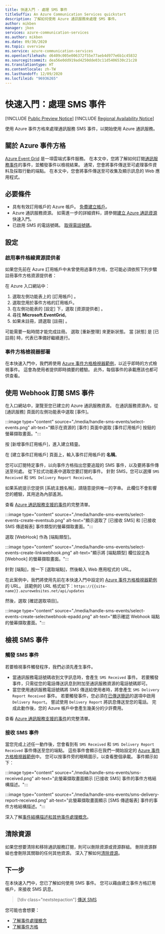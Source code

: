 ```yaml
---
title: 快速入門 - 處理 SMS 事件
titleSuffix: An Azure Communication Services quickstart
description: 了解如何使用 Azure 通訊服務來處理 SMS 事件。
author: mikben
manager: jken
services: azure-communication-services
ms.author: mikben
ms.date: 09/30/2020
ms.topic: overview
ms.service: azure-communication-services
ms.openlocfilehash: d6409c005e006372f55e77aeb4d977e6b1c45832
ms.sourcegitcommit: dea56e0dd919ad4250dde03c11d5406530c21c28
ms.translationtype: HT
ms.contentlocale: zh-TW
ms.lasthandoff: 12/09/2020
ms.locfileid: "96936265"
---
```

# <a name="quickstart-handle-sms-events"></a>快速入門：處理 SMS 事件

[!INCLUDE [Public Preview Notice](../../includes/public-preview-include.md)]
[!INCLUDE [Regional Availability Notice](../../includes/regional-availability-include.md)]

使用 Azure 事件方格來處理通訊服務 SMS 事件，以開始使用 Azure 通訊服務。 

## <a name="about-azure-event-grid"></a>關於 Azure 事件方格

[Azure Event Grid](../../../event-grid/overview.md) 是一項雲端式事件服務。 在本文中，您將了解如何訂閱[通訊服務事件](../../concepts/event-handling.md)的事件，並觸發事件以檢視結果。 通常，您會將事件傳送至可處理事件資料及採取行動的端點。 在本文中，您會將事件傳送至可收集及顯示訊息的 Web 應用程式。

## <a name="prerequisites"></a>必要條件
- 具有有效訂用帳戶的 Azure 帳戶。 [免費建立帳戶](https://azure.microsoft.com/free/?WT.mc_id=A261C142F)。 
- Azure 通訊服務資源。 如需進一步的詳細資料，請參閱[建立 Azure 通訊資源](../create-communication-resource.md)快速入門。
- 已啟用 SMS 的電話號碼。 [取得電話號碼](./get-phone-number.md)。

## <a name="setting-up"></a>設定

### <a name="enable-event-grid-resource-provider"></a>啟用事件格線資源提供者

如果您先前在 Azure 訂用帳戶中未曾使用過事件方格，您可能必須依照下列步驟註冊事件方格資源提供者：

在 Azure 入口網站中：

1. 選取左側功能表上的 [訂用帳戶]  。
2. 選取您用於事件方格的訂用帳戶。
3. 在左側功能表的 [設定]  下，選取 [資源提供者]  。
4. 尋找 **Microsoft.EventGrid**。
5. 如果未註冊，請選取 [註冊]  。 

可能需要一點時間才能完成註冊。 選取 [重新整理]  來更新狀態。 當 [狀態]  是 [已註冊]  時，代表已準備好繼續進行。

### <a name="event-grid-viewer-deployment"></a>事件方格檢視器部署

在本快速入門中，我們將使用 [Azure 事件方格檢視器範例](/samples/azure-samples/azure-event-grid-viewer/azure-event-grid-viewer/)，以近乎即時的方式檢視事件。 這會為使用者提供即時摘要的體驗。 此外，每個事件的承載應該也都可供查看。  

## <a name="subscribe-to-the-sms-events-using-web-hooks"></a>使用 Webhook 訂閱 SMS 事件

在入口網站中，瀏覽至您已建立的 Azure 通訊服務資源。 在通訊服務資源內，從 [通訊服務] 頁面的左側功能表中選取 [事件]。

:::image type="content" source="./media/handle-sms-events/select-events.png" alt-text="顯示在資源的 [事件] 頁面中選取 [事件訂用帳戶] 按鈕的螢幕擷取畫面。":::

按 [新增事件訂用帳戶]，進入建立精靈。

在 [建立事件訂用帳戶] 頁面上，輸入事件訂用帳戶的 **名稱**。

您可以訂閱特定事件，以向事件方格指出您要追蹤的 SMS 事件，以及要將事件傳送至何處。 從下拉式功能表中選取您要訂閱的事件。 針對 SMS，您可以選擇 `SMS Received` 和 `SMS Delivery Report Received`。 

如果系統提示您提供 [系統主題名稱]，請隨意提供唯一的字串。 此欄位不會影響您的體驗，其用途為內部遙測。

查看 [Azure 通訊服務支援的事件](../../concepts/event-handling.md)的完整清單。

:::image type="content" source="./media/handle-sms-events/select-events-create-eventsub.png" alt-text="顯示選取了 [已接收 SMS] 和 [已接收 SMS 傳遞報表] 事件類型的螢幕擷取畫面。":::

選取 [WebHook] 作為 [端點類型]。 

:::image type="content" source="./media/handle-sms-events/select-events-create-linkwebhook.png" alt-text="顯示將 [端點類型] 欄位設定為 [Webhook] 的螢幕擷取畫面。":::

針對 [端點]，按一下 [選取端點]，然後輸入 Web 應用程式的 URL。

在此案例中，我們將使用先前在本快速入門中設定的 [Azure 事件方格檢視器範例](/samples/azure-samples/azure-event-grid-viewer/azure-event-grid-viewer/)的 URL。 該範例的 URL 格式如下：`https://{{site-name}}.azurewebsites.net/api/updates`

然後，選取 [確認選取項目]。

:::image type="content" source="./media/handle-sms-events/select-events-create-selectwebhook-epadd.png" alt-text="顯示確認 Webhook 端點的螢幕擷取畫面。":::

## <a name="viewing-sms-events"></a>檢視 SMS 事件

### <a name="triggering-sms-events"></a>觸發 SMS 事件

若要檢視事件觸發程序，我們必須先產生事件。

- 當通訊服務電話號碼收到文字訊息時，會產生 `SMS Received` 事件。 若要觸發事件，只需從您的電話傳送訊息到附加至通訊服務資源的電話號碼即可。
- 當您使用通訊服務電話號碼將 SMS 傳送給使用者時，將會產生 `SMS Delivery Report Received` 事件。 若要觸發事件，您必須在[已傳送簡訊](../telephony-sms/send.md)的選項中啟用 `Delivery Report`。 嘗試使用 `Delivery Report` 將訊息傳送至您的電話。 完成此動作後，您的 Azure 帳戶中會產生幾美分的少許費用。

查看 [Azure 通訊服務支援的事件](../../concepts/event-handling.md)的完整清單。

### <a name="receiving-sms-events"></a>接收 SMS 事件

當您完成上述任一動作後，您會看到有 `SMS Received` 和 `SMS Delivery Report Received` 事件傳送至您的端點。 這些事件會顯示在我們一開始設定的 [Azure 事件方格檢視器範例](/samples/azure-samples/azure-event-grid-viewer/azure-event-grid-viewer/)中。 您可以按事件旁的眼睛圖示，以查看整個承載。 事件顯示如下：

:::image type="content" source="./media/handle-sms-events/sms-received.png" alt-text="此螢幕擷取畫面顯示 [已接收 SMS] 事件的事件方格結構描述。":::

:::image type="content" source="./media/handle-sms-events/sms-delivery-report-received.png" alt-text="此螢幕擷取畫面顯示 [SMS 傳遞報表] 事件的事件方格結構描述。":::

深入了解[事件結構描述和其他事件處理概念](../../concepts/event-handling.md)。

## <a name="clean-up-resources"></a>清除資源

如果您想要清除和移除通訊服務訂閱，則可以刪除資源或資源群組。 刪除資源群組也會刪除其關聯的任何其他資源。 深入了解如何[清除資源](../create-communication-resource.md#clean-up-resources)。

## <a name="next-steps"></a>下一步

在本快速入門中，您已了解如何使用 SMS 事件。 您可以藉由建立事件方格訂用帳戶，來接收 SMS 訊息。

> [!div class="nextstepaction"] 
> [傳送 SMS](../telephony-sms/send.md)

您可能也會想要：

 - [了解事件處理概念](../../concepts/event-handling.md)
 - [了解事件方格](../../../event-grid/overview.md)
